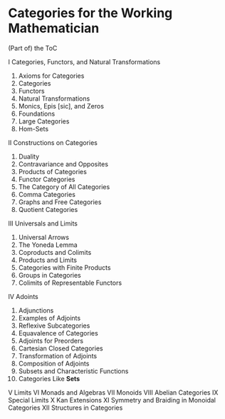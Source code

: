 # Categories for the Working Mathematician

(Part of) the ToC


I Categories, Functors, and Natural Transformations
1. Axioms for Categories
2. Categories
3. Functors
4. Natural Transformations
5. Monics, Epis [sic], and Zeros
6. Foundations
7. Large Categories
8. Hom-Sets

II Constructions on Categories
1. Duality
2. Contravariance and Opposites
3. Products of Categories
4. Functor Categories
5. The Category of All Categories
6. Comma Categories
7. Graphs and Free Categories
8. Quotient Categories

III Universals and Limits
1. Universal Arrows
2. The Yoneda Lemma
3. Coproducts and Colimits
4. Products and Limits
5. Categories with Finite Products
6. Groups in Categories
7. Colimits of Representable Functors

IV Adoints
1. Adjunctions
2. Examples of Adjoints
3. Reflexive Subcategories
4. Equavalence of Categories
5. Adjoints for Preorders
6. Cartesian Closed Categories
7. Transformation of Adjoints
8. Composition of Adjoints
9. Subsets and Characteristic Functions
10. Categories Like **Sets**

V Limits
VI Monads and Algebras
VII Monoids
VIII Abelian Categories
IX Special Limits
X Kan Extensions
XI Symmetry and Braiding in Monoidal Categories
XII Structures in Categories

